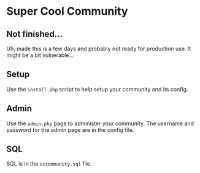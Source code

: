 # Super Cool Community

## Not finished...

Uh, made this is a few days and probably not ready for production use. It might be a bit vulnerable...

## Setup

Use the `install.php` script to help setup your community and its config.

## Admin

Use the `admin.php` page to administer your community. The username and password for the admin page are in the config file.

## SQL 

SQL is in the `sccommunity.sql` file.
